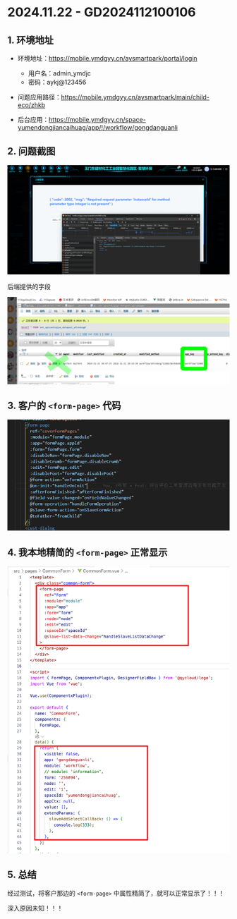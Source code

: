 # 2024.11.22 - GD2024112100106



## 1. 环境地址

* 环境地址：https://mobile.ymdgyy.cn/aysmartpark/portal/login

    * 用户名：admin_ymdjc
    * 密码：aykj@123456

* 问题应用路径：https://mobile.ymdgyy.cn/aysmartpark/main/child-eco/zhkb

* 后台应用：https://mobile.ymdgyy.cn/space-yumendongjiancaihuag/app/!/workflow/gongdanguanli

    





## 2. 问题截图

![](images/001.png)



后端提供的字段

![](images/002.png)



## 3. 客户的 `<form-page>` 代码

![](images/005.png)



## 4. 我本地精简的 `<form-page>` 正常显示

![](images/006.png)



## 5. 总结

经过测试，将客户那边的 `<form-page>` 中属性精简了，就可以正常显示了！！！

深入原因未知！！！



























